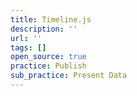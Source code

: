 ```yaml
---
title: Timeline.js
description: ''
url: ''
tags: []
open_source: true
practice: Publish
sub_practice: Present Data
---
```

